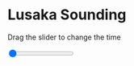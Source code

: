 <h1>Lusaka Sounding</h1>
<p>Drag the slider to change the time</p>

<div class="slidecontainer">
<input oninput='setImage(this)' class="slider" type="range" min="0" max="4" value="0" step="1" />
<img id='img'/>
</div>

<script>
var img = document.getElementById('img');
var img_array = ['/assets/images/skwt/skd_lusaka_wrfout_d01_2020-07-31_12:00:00.png',
'/assets/images/skwt/skd_lusaka_wrfout_d01_2020-07-31_18:00:00.png',
'/assets/images/skwt/skd_lusaka_wrfout_d01_2020-08-01_00:00:00.png',
'/assets/images/skwt/skd_lusaka_wrfout_d01_2020-08-01_06:00:00.png',];
function setImage(obj)
{
        var value = obj.value;
        img.src = img_array[value];

}
</script>
